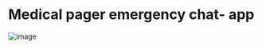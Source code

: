 
# Medical pager emergency chat- app
![image](https://user-images.githubusercontent.com/107509586/213945033-a4d7e07f-6952-4442-b4b2-a8b98588770d.png)
